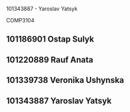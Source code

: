 101343887 - Yaroslav Yatsyk

COMP3104
## 101186901 Ostap Sulyk
## 101220889 Rauf Anata
## 101339738 Veronika Ushynska
## 101343887 Yaroslav Yatsyk